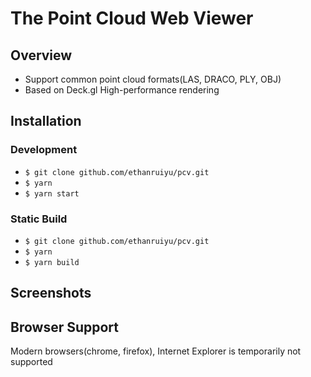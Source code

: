 # The Point Cloud Web Viewer

## Overview

+ Support common point cloud formats(LAS, DRACO, PLY, OBJ)
+ Based on Deck.gl High-performance rendering

## Installation

### Development
+ `$ git clone github.com/ethanruiyu/pcv.git`
+ `$ yarn`
+ `$ yarn start`

### Static Build
+ `$ git clone github.com/ethanruiyu/pcv.git`
+ `$ yarn`
+ `$ yarn build`

## Screenshots

## Browser Support

Modern browsers(chrome, firefox), Internet Explorer is temporarily not supported